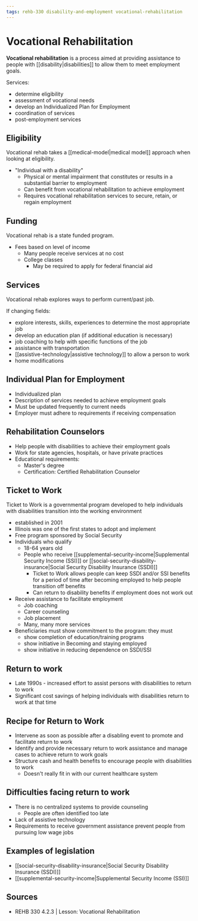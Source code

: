 ```yaml
---
tags: rehb-330 disability-and-employment vocational-rehabilitation
---
```


# Vocational Rehabilitation

**Vocational rehabilitation** is a process aimed at providing assistance to people with [[disability|disabilities]] to allow them to meet employment goals.

Services:

- determine eligibility
- assessment of vocational needs
- develop an Individualized Plan for Employment
- coordination of services
- post-employment services

## Eligibility

Vocational rehab takes a [[medical-model|medical model]] approach when looking at eligibility.

- "Individual with a disability"
  - Physical or mental impairment that constitutes or results in a substantial barrier to employment
  - Can benefit from vocational rehabilitation to achieve employment
  - Requires vocational rehabilitation services to secure, retain, or regain employment

## Funding

Vocational rehab is a state funded program.

- Fees based on level of income
  - Many people receive services at no cost
  - College classes
    - May be required to apply for federal financial aid

## Services

Vocational rehab explores ways to perform current/past job.

If changing fields:

- explore interests, skills, experiences to determine the most appropriate job
- develop an education plan (if additional education is necessary)
- job coaching to help with specific functions of the job
- assistance with transportation
- [[assistive-technology|assistive technology]] to allow a person to work
- home modifications

## Individual Plan for Employment

- Individualized plan
- Description of services needed to achieve employment goals
- Must be updated frequently to current needs
- Employer must adhere to requirements if receiving compensation

## Rehabilitation Counselors

- Help people with disabilities to achieve their employment goals
- Work for state agencies, hospitals, or have private practices
- Educational requirements:
  - Master's degree
  - Certification: Certified Rehabilitation Counselor

## Ticket to Work

Ticket to Work is a governmental program developed to help individuals with disabilities transition into the working environment

- established in 2001
- Illinois was one of the first states to adopt and implement
- Free program sponsored by Social Security
- Individuals who qualify
  - 18-64 years old
  - People who receive [[supplemental-security-income|Supplemental Security Income (SSI)]] or [[social-security-disability-insurance|Social Security Disability Insurance (SSDI)]]
    - Ticket to Work allows people can keep SSDI and/or SSI benefits for a period of time after becoming employed to help people transition off benefits
    - Can return to disability benefits if employment does not work out
- Receive assistance to facilitate employment
  - Job coaching
  - Career counseling
  - Job placement
  - Many, many more services
- Beneficiaries must show commitment to the program: they must
  - show completion of education/training programs
  - show initiative in Becoming and staying employed
  - show initiative in reducing dependence on SSDI/SSI

## Return to work

- Late 1990s - increased effort to assist persons with disabilities to return to work
- Significant cost savings of helping individuals with disabilities return to work at that time

## Recipe for Return to Work

- Intervene as soon as possible after a disabling event to promote and facilitate return to work
- Identify and provide necessary return to work assistance and manage cases to achieve return to work goals
- Structure cash and health benefits to encourage people with disabilities to work
  - Doesn't really fit in with our current healthcare system

## Difficulties facing return to work

- There is no centralized systems to provide counseling
  - People are often identified too late
- Lack of assistive technology
- Requirements to receive government assistance prevent people from pursuing low wage jobs

## Examples of legislation

- [[social-security-disability-insurance|Social Security Disability Insurance (SSDI)]]
- [[supplemental-security-income|Supplemental Security Income (SSI)]]

## Sources

- REHB 330 4.2.3 | Lesson: Vocational Rehabilitation
